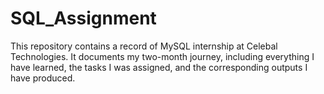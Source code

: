 # SQL_Assignment
This repository contains a record of MySQL internship at Celebal Technologies. It documents my two-month journey, including everything I have learned, the tasks I was assigned, and the corresponding outputs I have produced.
